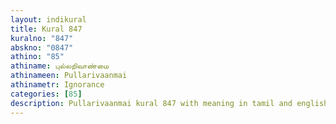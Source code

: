 ```yaml
---
layout: indikural
title: Kural 847
kuralno: "847"
abskno: "0847"
athino: "85"
athiname: புல்லறிவாண்மை
athinameen: Pullarivaanmai
athinametr: Ignorance
categories: [85]
description: Pullarivaanmai kural 847 with meaning in tamil and english 
---
```


